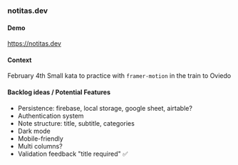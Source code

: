 ### notitas.dev

#### Demo
https://notitas.dev

#### Context

February 4th
Small kata to practice with `framer-motion` in the train to Oviedo

#### Backlog ideas / Potential Features

- Persistence: firebase, local storage, google sheet, airtable?
- Authentication system
- Note structure: title, subtitle, categories
- Dark mode
- Mobile-friendly
- Multi columns?
- Validation feedback "title required" ✅
